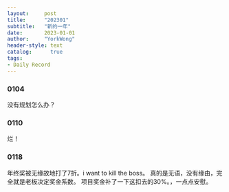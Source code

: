 ```yaml
---
layout:     post
title:      "202301"
subtitle:   "新的一年"
date:       2023-01-01
author:     "YorkWong"
header-style: text
catalog:      true
tags:
- Daily Record
---
```


### 0104
没有规划怎么办？

### 0110
烂！

### 0118
年终奖被无缘故地打了7折。i want to kill the boss。
真的是无语，没有缘由，完全就是老板决定奖金系数。
项目奖金补了一下这扣去的30%。，一点点安慰。
